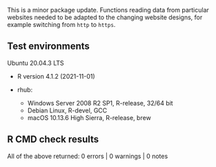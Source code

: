 This is a minor package update. Functions reading data from particular websites needed to be adapted to the changing website designs, for example switching from `http` to `https`. 

## Test environments
Ubuntu 20.04.3 LTS
  * R version 4.1.2 (2021-11-01)
  
* rhub:
  * Windows Server 2008 R2 SP1, R-release, 32/64 bit
  * Debian Linux, R-devel, GCC
  * macOS 10.13.6 High Sierra, R-release, brew
  
## R CMD check results
All of the above returned:
0 errors | 0 warnings | 0 notes 